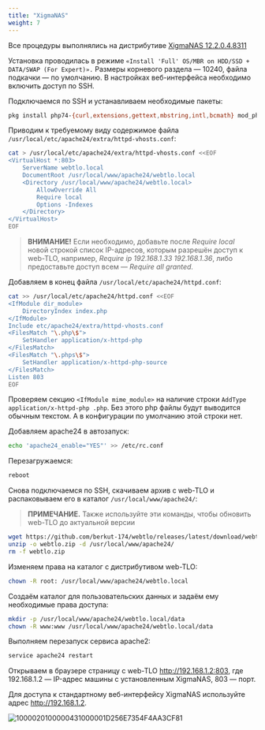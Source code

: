 ```yaml
---
title: "XigmaNAS"
weight: 7
---
```


Все процедуры выполнялись на дистрибутиве [XigmaNAS 12.2.0.4.8311](https://sourceforge.net/projects/xigmanas/files/XigmaNAS-12.2.0.4/12.2.0.4.8311/XigmaNAS-x64-LiveCD-12.2.0.4.8311.iso/download)

Установка проводилась в режиме `«Install 'Full' OS/MBR on HDD/SSD + DATA/SWAP (For Expert)».`
Размеры корневого раздела — 10240, файла подкачки — по умолчанию.
В настройках веб-интерфейса необходимо включить доступ по SSH.

Подключаемся по SSH и устанавливаем необходимые пакеты:

```bash
pkg install php74-{curl,extensions,gettext,mbstring,intl,bcmath} mod_php74 apache24 unzip wget
```

Приводим к требуемому виду содержимое файла `/usr/local/etc/apache24/extra/httpd-vhosts.conf`:

```bash
cat > /usr/local/etc/apache24/extra/httpd-vhosts.conf <<EOF
<VirtualHost *:803>
    ServerName webtlo.local
    DocumentRoot /usr/local/www/apache24/webtlo.local
    <Directory /usr/local/www/apache24/webtlo.local>
        AllowOverride All
        Require local
        Options -Indexes
    </Directory>
</VirtualHost>
EOF
```

> **ВНИМАНИЕ!** Если необходимо, добавьте после _Require local_ новой
> строкой список IP-адресов, которым разрешён доступ к web-TLO, например,
> _Require ip 192.168.1.33 192.168.1.36_, либо предоставьте доступ всем
> _— Require all granted._


Добавляем в конец файла `/usr/local/etc/apache24/httpd.conf`:

```bash
cat >> /usr/local/etc/apache24/httpd.conf <<EOF
<IfModule dir_module>
    DirectoryIndex index.php
</IfModule>
Include etc/apache24/extra/httpd-vhosts.conf
<FilesMatch "\.php\$">
    SetHandler application/x-httpd-php
</FilesMatch>
<FilesMatch "\.phps\$">
    SetHandler application/x-httpd-php-source
</FilesMatch>
Listen 803
EOF
```

Проверяем секцию `<IfModule mime_module>` на наличие строки ```AddType application/x-httpd-php .php```.
Без этого php файлы будут выводится обычным текстом. А в конфигурации по умолчанию этой строки нет.

Добавляем apache24 в автозапуск:

```bash
echo 'apache24_enable="YES"' >> /etc/rc.conf
```

Перезагружаемся:

```bash
reboot
```

Снова подключаемся по SSH, скачиваем архив с web-TLO и распаковываем его в каталог `/usr/local/www/apache24/`:

> **ПРИМЕЧАНИЕ.** Также используйте эти команды, чтобы обновить web-TLO до актуальной версии

```bash
wget https://github.com/berkut-174/webtlo/releases/latest/download/webtlo.zip
unzip -o webtlo.zip -d /usr/local/www/apache24/
rm -f webtlo.zip
```

Изменяем права на каталог с дистрибутивом web-TLO:

```bash
chown -R root: /usr/local/www/apache24/webtlo.local
```

Создаём каталог для пользовательских данных и задаём ему необходимые
права доступа:

```bash
mkdir -p /usr/local/www/apache24/webtlo.local/data
chown -R www:www /usr/local/www/apache24/webtlo.local/data
```

Выполняем перезапуск сервиса apache2:

```bash
service apache24 restart
```

Открываем в браузере страницу с web-TLO http://192.168.1.2:803, где 192.168.1.2 — IP-адрес машины с установленным XigmaNAS, 803 — порт.

Для доступа к стандартному веб-интерфейсу XigmaNAS используйте адрес http://192.168.1.2.

![1000020100000431000001D256E7354F4AA3CF81](https://user-images.githubusercontent.com/32463123/78280884-79bd2c00-7522-11ea-95ea-f1c4ffde5f8e.png)
